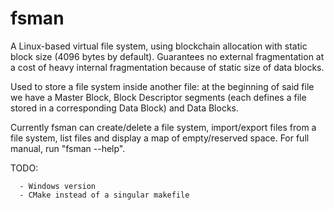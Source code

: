 # fsman
A Linux-based virtual file system, using blockchain allocation with static block size (4096 bytes by default). Guarantees no external fragmentation at a cost of heavy internal fragmentation because of static size of data blocks.

Used to store a file system inside another file: at the beginning of said file we have a Master Block, Block Descriptor segments (each defines a file stored in a corresponding Data Block) and Data Blocks.

Currently fsman can create/delete a file system, import/export files from a file system, list files and display a map of empty/reserved space. For full manual, run "fsman --help".

TODO: 
      
      - Windows version
      - CMake instead of a singular makefile
